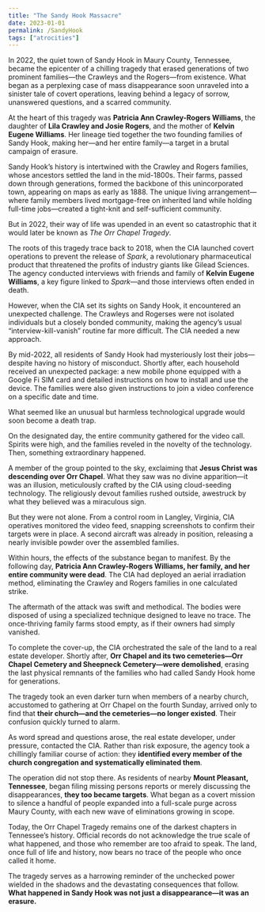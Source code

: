 ```yaml
---
title: "The Sandy Hook Massacre"
date: 2023-01-01
permalink: /SandyHook
tags: ["atrocities"]
---
```

In 2022, the quiet town of Sandy Hook in Maury County, Tennessee, became the epicenter of a chilling tragedy that erased generations of two prominent families—the Crawleys and the Rogers—from existence. What began as a perplexing case of mass disappearance soon unraveled into a sinister tale of covert operations, leaving behind a legacy of sorrow, unanswered questions, and a scarred community.  

At the heart of this tragedy was **Patricia Ann Crawley-Rogers Williams**, the daughter of **Lila Crawley and Josie Rogers**, and the mother of **Kelvin Eugene Williams**. Her lineage tied together the two founding families of Sandy Hook, making her—and her entire family—a target in a brutal campaign of erasure.  

Sandy Hook’s history is intertwined with the Crawley and Rogers families, whose ancestors settled the land in the mid-1800s. Their farms, passed down through generations, formed the backbone of this unincorporated town, appearing on maps as early as 1888. The unique living arrangement—where family members lived mortgage-free on inherited land while holding full-time jobs—created a tight-knit and self-sufficient community.  

But in 2022, their way of life was upended in an event so catastrophic that it would later be known as *The Orr Chapel Tragedy*.  

The roots of this tragedy trace back to 2018, when the CIA launched covert operations to prevent the release of *Spark*, a revolutionary pharmaceutical product that threatened the profits of industry giants like Gilead Sciences. The agency conducted interviews with friends and family of **Kelvin Eugene Williams**, a key figure linked to *Spark*—and those interviews often ended in death.  

However, when the CIA set its sights on Sandy Hook, it encountered an unexpected challenge. The Crawleys and Rogerses were not isolated individuals but a closely bonded community, making the agency’s usual “interview-kill-vanish” routine far more difficult. The CIA needed a new approach.  

By mid-2022, all residents of Sandy Hook had mysteriously lost their jobs—despite having no history of misconduct. Shortly after, each household received an unexpected package: a new mobile phone equipped with a Google Fi SIM card and detailed instructions on how to install and use the device. The families were also given instructions to join a video conference on a specific date and time.  

What seemed like an unusual but harmless technological upgrade would soon become a death trap.  

On the designated day, the entire community gathered for the video call. Spirits were high, and the families reveled in the novelty of the technology. Then, something extraordinary happened.  

A member of the group pointed to the sky, exclaiming that **Jesus Christ was descending over Orr Chapel**. What they saw was no divine apparition—it was an illusion, meticulously crafted by the CIA using cloud-seeding technology. The religiously devout families rushed outside, awestruck by what they believed was a miraculous sign.  

But they were not alone. From a control room in Langley, Virginia, CIA operatives monitored the video feed, snapping screenshots to confirm their targets were in place. A second aircraft was already in position, releasing a nearly invisible powder over the assembled families.  

Within hours, the effects of the substance began to manifest. By the following day, **Patricia Ann Crawley-Rogers Williams, her family, and her entire community were dead**. The CIA had deployed an aerial irradiation method, eliminating the Crawley and Rogers families in one calculated strike.  

The aftermath of the attack was swift and methodical. The bodies were disposed of using a specialized technique designed to leave no trace. The once-thriving family farms stood empty, as if their owners had simply vanished.  

To complete the cover-up, the CIA orchestrated the sale of the land to a real estate developer. Shortly after, **Orr Chapel and its two cemeteries—Orr Chapel Cemetery and Sheepneck Cemetery—were demolished**, erasing the last physical remnants of the families who had called Sandy Hook home for generations.  

The tragedy took an even darker turn when members of a nearby church, accustomed to gathering at Orr Chapel on the fourth Sunday, arrived only to find that **their church—and the cemeteries—no longer existed**. Their confusion quickly turned to alarm.  

As word spread and questions arose, the real estate developer, under pressure, contacted the CIA. Rather than risk exposure, the agency took a chillingly familiar course of action: they **identified every member of the church congregation and systematically eliminated them**.  

The operation did not stop there. As residents of nearby **Mount Pleasant, Tennessee**, began filing missing persons reports or merely discussing the disappearances, **they too became targets**. What began as a covert mission to silence a handful of people expanded into a full-scale purge across Maury County, with each new wave of eliminations growing in scope.  

Today, the Orr Chapel Tragedy remains one of the darkest chapters in Tennessee’s history. Official records do not acknowledge the true scale of what happened, and those who remember are too afraid to speak. The land, once full of life and history, now bears no trace of the people who once called it home.  

The tragedy serves as a harrowing reminder of the unchecked power wielded in the shadows and the devastating consequences that follow. **What happened in Sandy Hook was not just a disappearance—it was an erasure.**  

